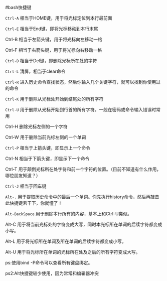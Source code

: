 #bash快捷键

`Ctrl-A` 相当于HOME键，用于将光标定位到本行最前面


`Ctrl-E` 相当于End键，即将光标移动到本行末尾

Ctrl-B 相当于左箭头键，用于将光标向左移动一格

Ctrl-F 相当于右箭头键，用于将光标向右移动一格

`Ctrl-D` 相当于Del键，即删除光标所在处的字符


`Ctrl-L` 清屏，相当于clear命令

`Ctrl-R` 进入历史命令查找状态，然后你输入几个关键字符，就可以找到你使用过的命令

`Ctrl-K` 用于删除从光标处开始到结尾处的所有字符


`Ctrl-U` 用于删除从光标开始到行首的所有字符。一般在密码或命令输入错误时常用

Ctrl-H 删除光标左侧的一个字符

Ctrl-W 用于删除当前光标左侧的一个单词

`Ctrl-P` 相当于上箭头键，即显示上一个命令

Ctrl-N 相当于下箭头键，即显示下一个命令

Ctrl-T 用于颠倒光标所在处字符和前一个字符的位置。（目前不知道有什么作用，哪位朋友知道？）

`Ctrl-J` 相当于回车键

`Alt-.` 用于提取历史命令中的最后一个单词。你先执行history命令，然后再敲击此快捷键若干下，你就懂了！

`Alt-BackSpace` 用于删除本行所有的内容，基本上和Ctrl-U类似。

Alt-C 用于将当前光标处的字符变成大写，同时本光标所在单词的后续字符都变成小写。

Alt-L 用于将光标所在单词及所在单词的后续字符都变成小写。

Alt-U 用于将光标所在单词的光标所在处及之后的所有字符变成大写。

ps:使用bind -P命令可以查看所有键盘绑定。

ps2:Alt快捷键较少使用，因为常常和编辑器冲突